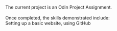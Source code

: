 The current project is an Odin Project Assignment.<br>
<br>
Once completed, the skills demonstrated include:  
Setting up a basic website, using GitHub